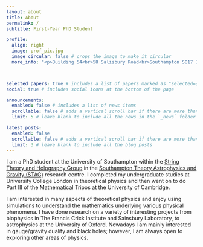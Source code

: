 ```yaml
---
layout: about
title: About
permalink: /
subtitle: First-Year PhD Student

profile:
  align: right
  image: prof_pic.jpg
  image_circular: false # crops the image to make it circular
  more_info: "<p>Building 54<br>58 Salisbury Road<br>Southampton SO17 1BJ</p>"



selected_papers: true # includes a list of papers marked as "selected={true}"
social: true # includes social icons at the bottom of the page

announcements:
  enabled: false # includes a list of news items
  scrollable: false # adds a vertical scroll bar if there are more than 3 news items
  limit: 5 # leave blank to include all the news in the `_news` folder

latest_posts:
  enabled: false
  scrollable: false # adds a vertical scroll bar if there are more than 3 new posts items
  limit: 3 # leave blank to include all the blog posts
---
```


I am a PhD student at the University of Southampton within the [String Theory and Holography Group](https://www.southampton.ac.uk/research/groups/string-theory-holography) in the [Southampton Theory Astrophysics and Gravity (STAG)](https://www.southampton.ac.uk/research/institutes-centres/southampton-theory-astrophysics-gravity) research centre. I completed my undergraduate studies at University College London in theoretical physics and then went on to do Part III of the Mathematical Tripos at the University of Cambridge. 

I am interested in many aspects of theoretical physics and enjoy using simulations to understand the mathematics underlying various physical phenomena. I have done research on a variety of interesting projects from biophysics in The Francis Crick Institute and Sainsbury Laboratory, to astrophysics at the University of Oxford. Nowadays I am mainly interested in gauge/gravity duality and black holes; however, I am always open to exploring other areas of physics.


